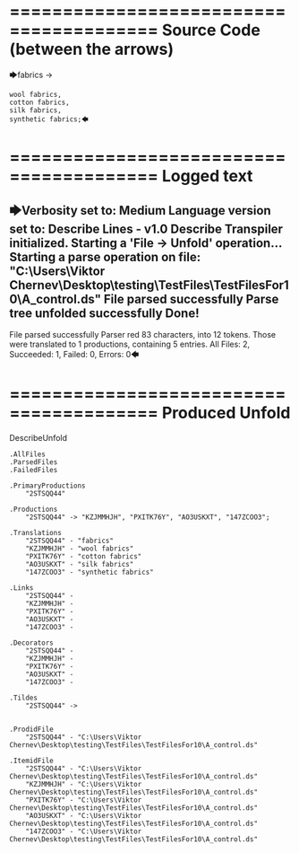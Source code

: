========================================
Source Code (between the arrows)
========================================

🡆fabrics ->

	wool fabrics,
	cotton fabrics,
	silk fabrics,
	synthetic fabrics;🡄

========================================
Logged text
========================================

🡆Verbosity set to: Medium
Language version set to: Describe Lines - v1.0
Describe Transpiler initialized.
Starting a 'File -> Unfold' operation...
Starting a parse operation on file: "C:\Users\Viktor Chernev\Desktop\testing\TestFiles\TestFilesFor10\A_control.ds"
File parsed successfully
Parse tree unfolded successfully
Done!
------------------------
File parsed successfully
Parser red 83 characters, into 12 tokens.
Those were translated to 1 productions, containing 5 entries.
All Files: 2, Succeeded: 1, Failed: 0, Errors: 0🡄

========================================
Produced Unfold
========================================

DescribeUnfold

    .AllFiles
    .ParsedFiles
    .FailedFiles

    .PrimaryProductions
        "2STSQQ44" 

    .Productions
        "2STSQQ44" -> "KZJMMHJH", "PXITK76Y", "AO3USKXT", "147ZCOO3";

    .Translations
        "2STSQQ44" - "fabrics"
        "KZJMMHJH" - "wool fabrics"
        "PXITK76Y" - "cotton fabrics"
        "AO3USKXT" - "silk fabrics"
        "147ZCOO3" - "synthetic fabrics"

    .Links
        "2STSQQ44" - 
        "KZJMMHJH" - 
        "PXITK76Y" - 
        "AO3USKXT" - 
        "147ZCOO3" - 

    .Decorators
        "2STSQQ44" - 
        "KZJMMHJH" - 
        "PXITK76Y" - 
        "AO3USKXT" - 
        "147ZCOO3" - 

    .Tildes
        "2STSQQ44" -> 


    .ProdidFile
        "2STSQQ44" - "C:\Users\Viktor Chernev\Desktop\testing\TestFiles\TestFilesFor10\A_control.ds"

    .ItemidFile
        "2STSQQ44" - "C:\Users\Viktor Chernev\Desktop\testing\TestFiles\TestFilesFor10\A_control.ds"
        "KZJMMHJH" - "C:\Users\Viktor Chernev\Desktop\testing\TestFiles\TestFilesFor10\A_control.ds"
        "PXITK76Y" - "C:\Users\Viktor Chernev\Desktop\testing\TestFiles\TestFilesFor10\A_control.ds"
        "AO3USKXT" - "C:\Users\Viktor Chernev\Desktop\testing\TestFiles\TestFilesFor10\A_control.ds"
        "147ZCOO3" - "C:\Users\Viktor Chernev\Desktop\testing\TestFiles\TestFilesFor10\A_control.ds"

